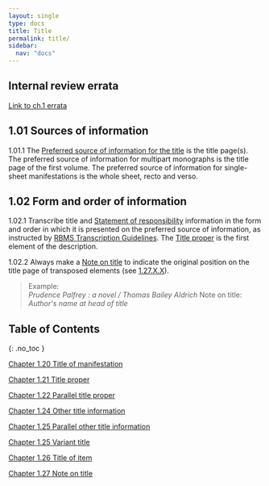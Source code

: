 ```yaml
---
layout: single
type: docs
title: Title
permalink: title/
sidebar:
  nav: "docs"
---
```


## Internal review errata

[Link to ch.1 errata](https://docs.google.com/document/d/1ZQrHST262NmyQBIjqDihNGPaU_Y9rKCN2wiRPtwm-D8/edit)

## 1.01 Sources of information

<a name="1.01.1">1.01.1</a> The [Preferred source of information for the title](/DCRMR/general-rules/Data-provenance/#026-sources-of-information) is the title page(s). The preferred source of information for multipart monographs is the title page of the first volume. The preferred source of information for single-sheet manifestations is the whole sheet, recto and verso. 

## 1.02 Form and order of information

<a name="1.02.1">1.02.1</a> Transcribe title and [Statement of responsibility](/DCRMR/sor/Statement-of-responsibility/) information in the form and order in which it is presented on the preferred source of information, as instructed by [RBMS Transcription Guidelines](/DCRMR/general-rules/Transcription/). The [Title proper](/DCRMR/title/Title-proper/) is the first element of the description.  


<a name="1.02.2">1.02.2</a> Always make a [Note on title](/DCRMR/title/Note-on-title/) to indicate the original position on the title page of transposed elements (see [1.27.X.X](/DCRMR/title/Note-on-title/#1.27.X.X)).

>Example:  
><CITE>Prudence Palfrey : a novel / Thomas Bailey Aldrich</CITE>
>Note on title: <CITE>Author's name at head of title</CITE>

## Table of Contents
{: .no_toc }

[Chapter 1.20 Title of manifestation](/DCRMR/title/Title-of-manifestation/)

[Chapter 1.21 Title proper](/DCRMR/title/Title-proper/)

[Chapter 1.22 Parallel title proper](/DCRMR/title/Parallel-title-proper/)

[Chapter 1.24 Other title information](/DCRMR/title/Other-title-information/)

[Chapter 1.25 Parallel other title information](/DCRMR/title/Parallel-other-title-information/)

[Chapter 1.25 Variant title](/DCRMR/title/Variant-title/)

[Chapter 1.26 Title of item](/DCRMR/title/Title-of-item/)

[Chapter 1.27 Note on title](/DCRMR/title/Note-on-title/)